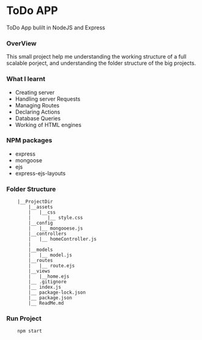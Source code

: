 # ToDo APP

ToDo App bulilt in NodeJS and Express

### OverView

This small project help me understanding the working structure of a full scalable porject, and understanding the folder structure of the big projects.

### What I learnt

- Creating server
- Handling server Requests
- Managing Routes
- Declaring Actions
- Database Queries
- Working of HTML engines

### NPM packages
- express
- mongoose
- ejs
- express-ejs-layouts

### Folder Structure
```
    |__ProjectDir
        |__assets
        |   |__css
        |      |__ style.css
        |__config
        |   |__ mongooese.js
        |__controllers
        |   |__ homeController.js
        |    
        |__models
        |   |__ model.js
        |__routes
        |   |__ route.ejs
        |__views
        |   |__home.ejs  
        |__ .gitignore
        |__ index.js
        |__ package-lock.json
        |__ package.json
        |__ ReadMe.md

```
### Run Project
```
    npm start
```
